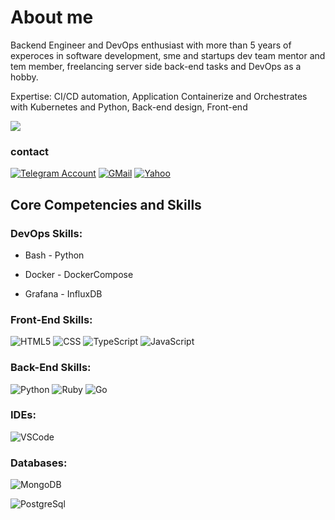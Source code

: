 # About me

Backend Engineer and DevOps enthusiast with more than 5 years of experoces in software development, sme and startups dev team mentor and tem member, freelancing server side back-end tasks and DevOps as a hobby.

Expertise: CI/CD automation, Application Containerize and Orchestrates with Kubernetes and Python, Back-end design, Front-end

  <img src="https://github-readme-stats.vercel.app/api?username=alireza-a-razavi&show_icons=true&theme=dark/" /> 



### contact

[![Telegram Account](https://img.shields.io/badge/Account-f0f0f0?&style=for-the-badge&logoColor=white&logo=telegram)](https://t.me/profan) 
[![GMail](https://img.shields.io/badge/gmail-f0f0f0?&style=for-the-badge&logo=gmail&logoColor=white&color=ea4335)](mailto:seyedalirezaalavirazavi@gmail.com)
[![Yahoo](https://img.shields.io/badge/yahoo-%230077B5.svg?style=for-the-badge&logo=yahoo&logoColor=white)](mailto:alirezaalavirazavi@yahoo.com)


## Core Competencies and Skills

### DevOps Skills:

- Bash - Python
<!-- - Ansible - Puppet -->
<!-- - Terraform - Cloud Formation - CDKTF (Typescript) -->
- Docker - DockerCompose
<!-- - Kubernetes - CKA - CKAD - CKS -->
<!-- - Helm Package manager -->
<!-- - Istio - Kiali - Jeager -->
<!-- - Kong API management - Traefik - ALB controller -->
<!-- - Jenkins - ArgoCD - Gitlab CI/CD - Jenkins-X(GitOps) - Spinnaker - Teamcity - GitHub action - Azure DevOps -->
<!-- - EKS - ECS - Lambda - RDS - VPC - Beanstalk - Autoscaling - SSM - KMS - ACM -->
<!-- - Hashicorp Consul - Hashicorp Vault -->
<!-- - Redis - Kafka -->
- Grafana - InfluxDB
<!-- - Keycloak - Velero  -->
<!-- 
### DataOps Skills:

- Airflow
- MSK - MSK plugins - MSK connector - S3bucket
- ETL DataFlow - Data Pipeline
- Redshift - Hadoop cluster -->

<!-- ### Cloud Skills:

- ![AWS](https://img.shields.io/badge/-AWS-000?&logo=amazon&logoColor=yello)
- ![GCG](https://img.shields.io/badge/-GCG-000?&logo=google&logoColor=E34F26)
- ![Azure](https://img.shields.io/badge/-Azure-000?&logo=Microsoft&logoColor=blue) -->

### Front-End Skills:

![HTML5](https://img.shields.io/badge/-HTML5-000?&logo=html5&logoColor=E34F26)
![CSS](https://img.shields.io/badge/-CSS-000?&logo=css3&logoColor=1572B6)
![TypeScript](https://img.shields.io/badge/-TypeScript-000?&logo=TypeScript&logoColor=007ACC)
![JavaScript](https://img.shields.io/badge/-JavaScript-000?&logo=JavaScript&logoColor=ddc508)

### Back-End Skills:

![Python](https://img.shields.io/badge/-Python-000?&logo=Python&logoColor=2231A2)
![Ruby](https://img.shields.io/badge/-Ruby-000?&logo=Ruby&logoColor=e62900)
![Go](https://img.shields.io/badge/-Golang-000?&logo=Go&logoColor=29BEB0)

### IDEs:

![VSCode](https://img.shields.io/badge/-VSCode-000?&logo=Visual%20Studio%20Code&logoColor=007ACC)

### Databases:

![MongoDB](https://img.shields.io/badge/-MongoDB-000?&logo=mongodb&logoColor=47A248)
<!-- ![MySql](https://img.shields.io/badge/-MySql-000?&logo=MySQL&logoColor=4479A1) -->
![PostgreSql](https://img.shields.io/badge/-PostgreSql-000?&logo=postgresql&logoColor=336791)

